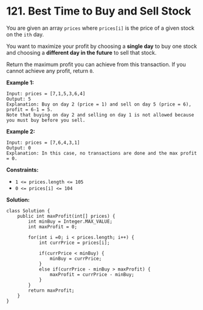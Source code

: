 # 121. Best Time to Buy and Sell Stock

You are given an array `prices` where `prices[i]` is the price of a given stock on the `ith` day.

You want to maximize your profit by choosing a **single day** to buy one stock and choosing a **different day in the future** to sell that stock.

Return the maximum profit you can achieve from this transaction. If you cannot achieve any profit, return `0`.

**Example 1:**
```
Input: prices = [7,1,5,3,6,4]
Output: 5
Explanation: Buy on day 2 (price = 1) and sell on day 5 (price = 6), profit = 6-1 = 5.
Note that buying on day 2 and selling on day 1 is not allowed because you must buy before you sell.
```
**Example 2:**
```
Input: prices = [7,6,4,3,1]
Output: 0
Explanation: In this case, no transactions are done and the max profit = 0.
``` 

**Constraints:**

* `1 <= prices.length <= 105`
* `0 <= prices[i] <= 104`

**Solution:**
```
class Solution {
    public int maxProfit(int[] prices) {
        int minBuy = Integer.MAX_VALUE;
        int maxProfit = 0;

        for(int i =0; i < prices.length; i++) {
            int currPrice = prices[i];

            if(currPrice < minBuy) {
                minBuy = currPrice;
            }
            else if(currPrice - minBuy > maxProfit) {
                maxProfit = currPrice - minBuy;
            }
        }
        return maxProfit;
    }
}
```
